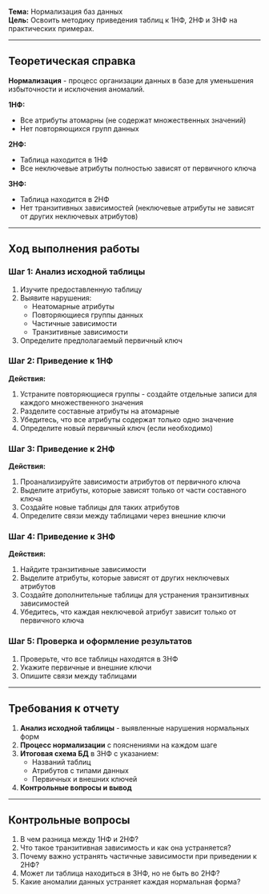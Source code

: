 **Тема:** Нормализация баз данных  
**Цель:** Освоить методику приведения таблиц к 1НФ, 2НФ и 3НФ на практических примерах.  

---

## **Теоретическая справка**

**Нормализация** - процесс организации данных в базе для уменьшения избыточности и исключения аномалий.

**1НФ:** 
- Все атрибуты атомарны (не содержат множественных значений)
- Нет повторяющихся групп данных

**2НФ:**
- Таблица находится в 1НФ
- Все неключевые атрибуты полностью зависят от первичного ключа

**3НФ:**
- Таблица находится в 2НФ
- Нет транзитивных зависимостей (неключевые атрибуты не зависят от других неключевых атрибутов)

---
## **Ход выполнения работы**

### **Шаг 1: Анализ исходной таблицы**
1. Изучите предоставленную таблицу
2. Выявите нарушения:
   - Неатомарные атрибуты
   - Повторяющиеся группы данных
   - Частичные зависимости
   - Транзитивные зависимости
3. Определите предполагаемый первичный ключ

### **Шаг 2: Приведение к 1НФ**
**Действия:**
1. Устраните повторяющиеся группы - создайте отдельные записи для каждого множественного значения
2. Разделите составные атрибуты на атомарные
3. Убедитесь, что все атрибуты содержат только одно значение
4. Определите новый первичный ключ (если необходимо)

### **Шаг 3: Приведение к 2НФ**
**Действия:**
1. Проанализируйте зависимости атрибутов от первичного ключа
2. Выделите атрибуты, которые зависят только от части составного ключа
3. Создайте новые таблицы для таких атрибутов
4. Определите связи между таблицами через внешние ключи

### **Шаг 4: Приведение к 3НФ**
**Действия:**
1. Найдите транзитивные зависимости
2. Выделите атрибуты, которые зависят от других неключевых атрибутов
3. Создайте дополнительные таблицы для устранения транзитивных зависимостей
4. Убедитесь, что каждая неключевой атрибут зависит только от первичного ключа

### **Шаг 5: Проверка и оформление результатов**
1. Проверьте, что все таблицы находятся в 3НФ
2. Укажите первичные и внешние ключи
3. Опишите связи между таблицами

---

## **Требования к отчету**

1. **Анализ исходной таблицы** - выявленные нарушения нормальных форм
2. **Процесс нормализации** с пояснениями на каждом шаге
3. **Итоговая схема БД** в 3НФ с указанием:
   - Названий таблиц
   - Атрибутов с типами данных
   - Первичных и внешних ключей
4. **Контрольные вопросы и вывод**

---

## **Контрольные вопросы**

1. В чем разница между 1НФ и 2НФ?
2. Что такое транзитивная зависимость и как она устраняется?
3. Почему важно устранять частичные зависимости при приведении к 2НФ?
4. Может ли таблица находиться в 3НФ, но не быть во 2НФ?
5. Какие аномалии данных устраняет каждая нормальная форма?